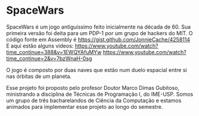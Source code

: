 # SpaceWars

SpaceWars é um jogo antiguíssimo feito inicialmente na década de 60. Sua primeira versão foi deita para um PDP-1 por um grupo de hackers do MIT.
O código fonte em Assembly é https://gist.github.com/JonnieCache/4258114
E aqui estão alguns vídeos: 
https://www.youtube.com/watch?time_continue=388&v=1EWQYAfuMYw
https://www.youtube.com/watch?time_continue=2&v=7bzWnaH-0sg

O jogo é composto por duas naves que estão num duelo espacial entre si nas órbitas de um planeta.

Esse projeto foi proposto pelo profesor Doutor Marco Dimas Gubitoso, ministrando a disciplina de Técnicas de Programação I, do IME-USP.
Somos um grupo de três bacharelandos de Ciência da Computação e estamos animados para implementar esse projeto ao longo do semestre.

